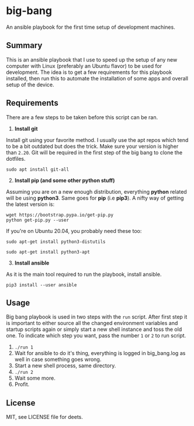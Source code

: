 # big-bang

An ansible playbook for the first time setup of development machines.

## Summary

This is an ansible playbook that I use to speed up the setup of any new computer with Linux (preferably an Ubuntu flavor) to be used for development. The idea is to get a few requirements for this playbook installed, then run this to automate the installation of some apps and overall setup of the device.

## Requirements

There are a few steps to be taken before this script can be ran.

1. **Install git**

Install git using your favorite method. I usually use the apt repos which tend to be a bit outdated but does the trick. Make sure your version is higher than `2.20`. Git will be required in the first step of the big bang to clone the dotfiles.

`sudo apt install git-all`

2. **Install pip (and some other python stuff)**

Assuming you are on a new enough distribution, everything **python** related will be using **python3**. Same goes for **pip** (i.e **pip3**). A nifty way of getting the latest version is:

```
wget https://bootstrap.pypa.io/get-pip.py
python get-pip.py --user
```

If you're on Ubuntu 20.04, you probably need these too:

`sudo apt-get install python3-distutils`

`sudo apt-get install python3-apt`

3. **Install ansible**

As it is the main tool required to run the playbook, install ansible.

`pip3 install --user ansible`

## Usage

Big bang playbook is used in two steps with the `run` script. After first step it is important to either source all the changed environment variables and startup scripts again or simply start a new shell instance and toss the old one. To indicate which step you want, pass the number `1` or `2` to run script.

1. `./run 1`
2. Wait for ansible to do it's thing, everything is logged in big_bang.log as well in case something goes wrong.
3. Start a new shell process, same directory.
4. `./run 2`
5. Wait some more.
6. Profit.

## License

MIT, see LICENSE file for deets.
